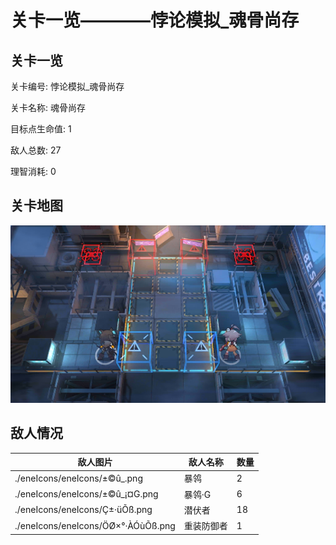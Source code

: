 # 关卡一览————悖论模拟_魂骨尚存


## 关卡一览

关卡编号: 悖论模拟_魂骨尚存

关卡名称: 魂骨尚存

目标点生命值: 1

敌人总数: 27

理智消耗: 0


## 关卡地图
![悖论模拟_魂骨尚存](./oprMap/悖论模拟_魂骨尚存.png)

## 敌人情况

| 敌人图片 | 敌人名称 | 数量  |
|---------|-----|-----|
| ./eneIcons/eneIcons/±©û_.png| 暴鸰  |   2  |
| ./eneIcons/eneIcons/±©û_¡¤G.png| 暴鸰·G  |   6  |
| ./eneIcons/eneIcons/Ç±·üÕß.png| 潜伏者  |   18  |
| ./eneIcons/eneIcons/ÖØ×°·ÀÓùÕß.png| 重装防御者  |   1  |
